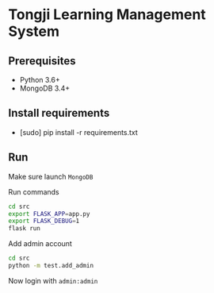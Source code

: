 # Tongji Learning Management System

## Prerequisites
- Python 3.6+
- MongoDB 3.4+

## Install requirements
- [sudo] pip install -r requirements.txt

## Run
Make sure launch `MongoDB`

Run commands
```bash
cd src
export FLASK_APP=app.py
export FLASK_DEBUG=1
flask run
```

Add admin account
```bash
cd src
python -m test.add_admin
```

Now login with `admin:admin`
